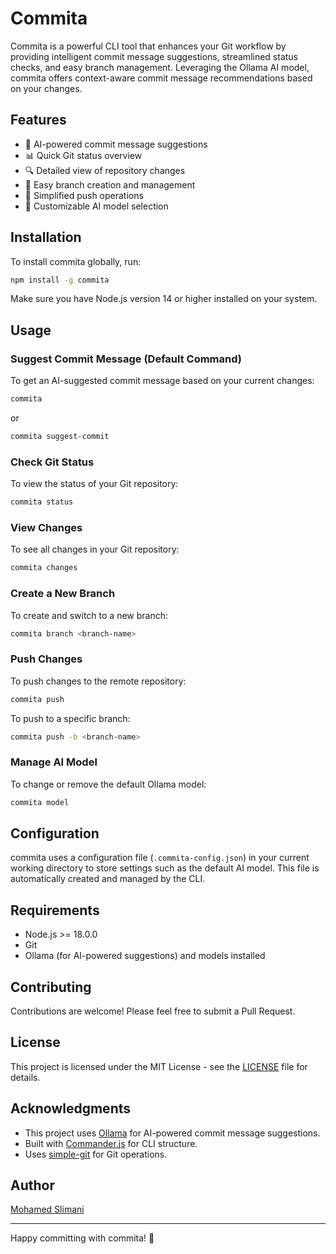 # Commita

Commita is a powerful CLI tool that enhances your Git workflow by providing intelligent commit message suggestions, streamlined status checks, and easy branch management. Leveraging the Ollama AI model, commita offers context-aware commit message recommendations based on your changes.

## Features

- 🤖 AI-powered commit message suggestions
- 📊 Quick Git status overview
- 🔍 Detailed view of repository changes
- 🌿 Easy branch creation and management
- 🚀 Simplified push operations
- 🔄 Customizable AI model selection

## Installation

To install commita globally, run:

```bash
npm install -g commita
```

Make sure you have Node.js version 14 or higher installed on your system.

## Usage

### Suggest Commit Message (Default Command)

To get an AI-suggested commit message based on your current changes:

```bash
commita
```

or

```bash
commita suggest-commit
```

### Check Git Status

To view the status of your Git repository:

```bash
commita status
```

### View Changes

To see all changes in your Git repository:

```bash
commita changes
```

### Create a New Branch

To create and switch to a new branch:

```bash
commita branch <branch-name>
```

### Push Changes

To push changes to the remote repository:

```bash
commita push
```

To push to a specific branch:

```bash
commita push -b <branch-name>
```

### Manage AI Model

To change or remove the default Ollama model:

```bash
commita model
```

## Configuration

commita uses a configuration file (`.commita-config.json`) in your current working directory to store settings such as the default AI model. This file is automatically created and managed by the CLI.

## Requirements

- Node.js >= 18.0.0
- Git
- Ollama (for AI-powered suggestions) and models installed

## Contributing

Contributions are welcome! Please feel free to submit a Pull Request.

## License

This project is licensed under the MIT License - see the [LICENSE](LICENSE) file for details.

## Acknowledgments

- This project uses [Ollama](https://github.com/jmorganca/ollama) for AI-powered commit message suggestions.
- Built with [Commander.js](https://github.com/tj/commander.js/) for CLI structure.
- Uses [simple-git](https://github.com/steveukx/git-js) for Git operations.

## Author

[Mohamed Slimani](https://github.com/slimani-dev)

---

Happy committing with commita! 🚀
